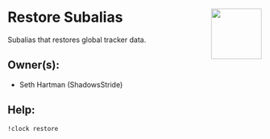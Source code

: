 <h1>Restore Subalias<img align="right" src="../image.png" width="100px"></h1>

Subalias that restores global tracker data.

## Owner(s):
- Seth Hartman (ShadowsStride)

## Help:
`!clock restore`